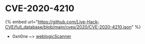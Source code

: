 # CVE-2020-4210
{% embed url="https://github.com/Live-Hack-CVE/full_database/blob/main/cves/2020/CVE-2020-4210.json" %}

* 0xn0ne ~> [weblogicScanner](https://www.alice-snow.ru/2020/database/cve-2020-4210/weblogicscanner-0xn0ne)